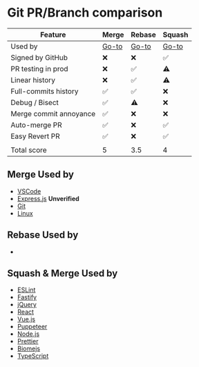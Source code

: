 # Git PR/Branch comparison

| Feature                | Merge                   | Rebase                   | Squash                          |
| ---------------------- | ----------------------- | ------------------------ | ------------------------------- |
| Used by                | [Go-to](#merge-used-by) | [Go-to](#rebase-used-by) | [Go-to](#squash--merge-used-by) |
| Signed by GitHub       | ❌                      | ❌                       | ✅                              |
| PR testing in prod     | ❌                      | ✅                       | ⚠️                              |
| Linear history         | ❌                      | ✅                       | ⚠️                              |
| Full-commits history   | ✅                      | ✅                       | ❌                              |
| Debug / Bisect         | ✅                      | ⚠️                       | ❌                              |
| Merge commit annoyance | ✅                      | ❌                       | ❌                              |
| Auto-merge PR          | ✅                      | ❌                       | ✅                              |
| Easy Revert PR         | ✅                      | ❌                       | ✅                              |
|                        |                         |                          |                                 |
| Total score            | 5                       | 3.5                      | 4                               |

## Merge Used by

- [VSCode](https://github.com/microsoft/vscode)
- [Express.js](https://github.com/expressjs/express) **Unverified**
- [Git](https://github.com/git/git)
- [Linux](https://github.com/torvalds/linux)

## Rebase Used by

-

## Squash & Merge Used by

- [ESLint](https://github.com/eslint/eslint)
- [Fastify](https://github.com/fastify/fastify)
- [jQuery](https://github.com/jquery/jquery)
- [React](https://github.com/facebook/react)
- [Vue.js](https://github.com/vuejs/core)
- [Puppeteer](https://github.com/puppeteer/puppeteer)
- [Node.js](https://github.com/nodejs/node)
- [Prettier](https://github.com/prettier/prettier)
- [Biomejs](https://github.com/biomejs/biome)
- [TypeScript](https://github.com/microsoft/TypeScript)
